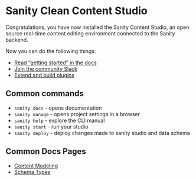 # Sanity Clean Content Studio

Congratulations, you have now installed the Sanity Content Studio, an open source real-time content editing environment connected to the Sanity backend.

Now you can do the following things:

- [Read “getting started” in the docs](https://www.sanity.io/docs/introduction/getting-started?utm_source=readme)
- [Join the community Slack](https://slack.sanity.io/?utm_source=readme)
- [Extend and build plugins](https://www.sanity.io/docs/content-studio/extending?utm_source=readme)


## Common commands
- `sanity docs` - opens documentation
- `sanity manage` - opens project settings in a browser
- `sanity help` - explore the CLI manual
- `sanity start` - run your studio
- `sanity deploy` - deploy changes made to sanity studio and data schema


## Common Docs Pages
- [Content Modeling](https://www.sanity.io/docs/content-modelling)
- [Schema Types](https://www.sanity.io/docs/schema-types)